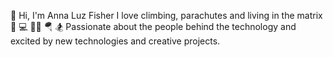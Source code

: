 👋 Hi, I'm Anna Luz Fisher
I love climbing, parachutes and living in the matrix 👩‍ 💻 🧗‍♀️ 🪂 🏂 
Passionate about the people behind the technology and excited by new technologies and creative projects. 
